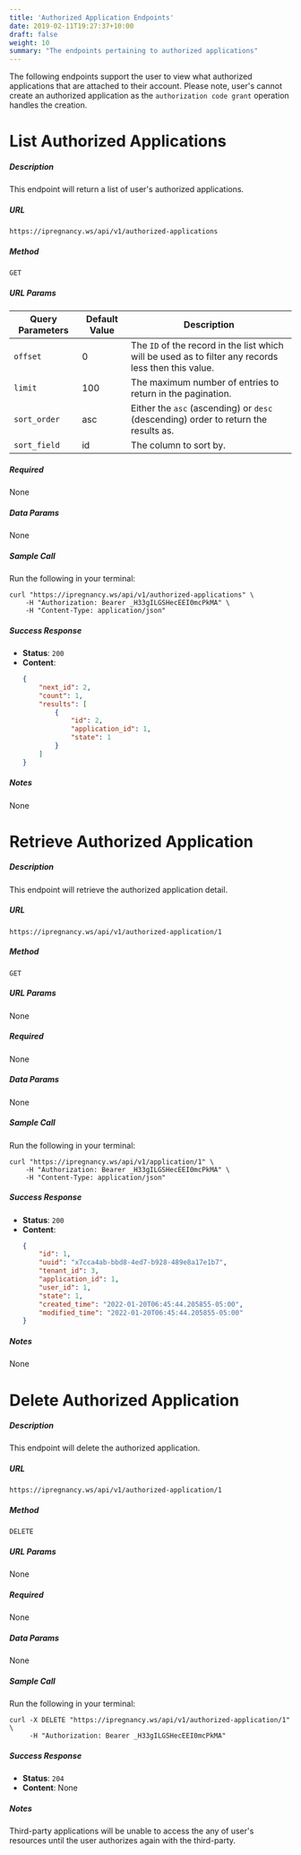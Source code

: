 ```yaml
---
title: 'Authorized Application Endpoints'
date: 2019-02-11T19:27:37+10:00
draft: false
weight: 10
summary: "The endpoints pertaining to authorized applications"
---
```


The following endpoints support the user to view what authorized applications that are attached to their account. Please note, user's cannot create an authorized application as the `authorization code grant` operation handles the creation.

# **List Authorized Applications**
##### Description
This endpoint will return a list of user's authorized applications.

##### URL

`https://ipregnancy.ws/api/v1/authorized-applications`

##### Method

`GET`

##### URL Params

Query Parameters | Default Value | Description
--------- | ----------- | -----------
`offset` | 0 | The `ID` of the record in the list which will be used as to filter any records less then this value.
`limit` | 100 | The maximum number of entries to return in the pagination.
`sort_order` | asc | Either the `asc` (ascending) or `desc` (descending) order to return the results as.
`sort_field` | id | The column to sort by.

##### Required

None

##### Data Params

None

##### Sample Call

Run the following in your terminal:

```shell
curl "https://ipregnancy.ws/api/v1/authorized-applications" \
    -H "Authorization: Bearer _H33gILGSHecEEI0mcPkMA" \
    -H "Content-Type: application/json"
```

##### Success Response

  * **Status**: `200`
  * **Content**:
    ```json
    {
        "next_id": 2,
        "count": 1,
        "results": [
            {
                "id": 2,
                "application_id": 1,
                "state": 1
            }
        ]
    }
    ```

##### Notes

None

# **Retrieve Authorized Application**
##### Description
This endpoint will retrieve the authorized application detail.

##### URL

`https://ipregnancy.ws/api/v1/authorized-application/1`

##### Method

`GET`

##### URL Params

None

##### Required

None

##### Data Params

None

##### Sample Call

Run the following in your terminal:

```shell
curl "https://ipregnancy.ws/api/v1/application/1" \
    -H "Authorization: Bearer _H33gILGSHecEEI0mcPkMA" \
    -H "Content-Type: application/json"
```

##### Success Response

  * **Status**: `200`
  * **Content**:
    ```json
    {
        "id": 1,
        "uuid": "x7cca4ab-bbd8-4ed7-b928-489e8a17e1b7",
        "tenant_id": 3,
        "application_id": 1,
        "user_id": 1,
        "state": 1,
        "created_time": "2022-01-20T06:45:44.205855-05:00",
        "modified_time": "2022-01-20T06:45:44.205855-05:00"
    }
    ```

##### Notes

None



# **Delete Authorized Application**
##### Description
This endpoint will delete the authorized application.

##### URL

`https://ipregnancy.ws/api/v1/authorized-application/1`

##### Method

`DELETE`

##### URL Params

None

##### Required

None

##### Data Params

None

##### Sample Call

Run the following in your terminal:

```shell
curl -X DELETE "https://ipregnancy.ws/api/v1/authorized-application/1" \
     -H "Authorization: Bearer _H33gILGSHecEEI0mcPkMA"
```

##### Success Response

  * **Status**: `204`
  * **Content**: None

##### Notes

Third-party applications will be unable to access the any of user's resources until the user authorizes again with the third-party.
